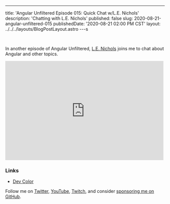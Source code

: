 ---
title: 'Angular Unfiltered Episode 015: Quick Chat w/L.E. Nichols'
description: 'Chatting with L.E. Nichols'
published: false
slug: 2020-08-21-angular-unfiltered-015
publishedDate: '2020-08-21 02:00 PM CST'
layout: ../../../layouts/BlogPostLayout.astro
---s

<br/>

In another episode of Angular Unfiltered, [L.E. Nichols](https://twitter.com/lenicholsdev) joins me to chat about Angular and other topics.

<div class="flex justify-center">
  <iframe width="500" height="315" src="https://www.youtube.com/embed/AETm8JktnTc" frameborder="0" allow="accelerometer; autoplay; encrypted-media; gyroscope; picture-in-picture" allowfullscreen></iframe>
</div>

### Links

- [Dev Color](https://devcolor.org)

Follow me on [Twitter](https://twitter.com/brandontroberts), [YouTube](https://youtube.com/brandonrobertsdev), [Twitch](https://twitch.tv/brandontroberts), and consider [sponsoring me on GitHub](https://github.com/sponsors/brandonroberts).
